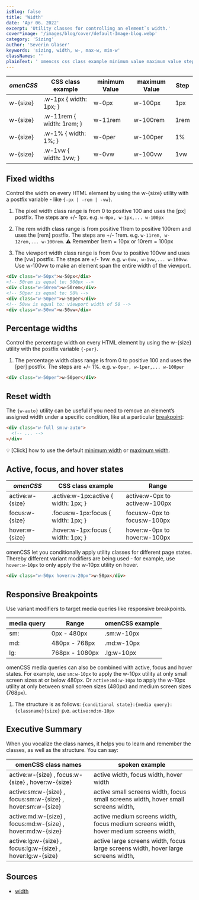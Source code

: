 ```yaml
---
isBlog: false
title: 'Width'
date: 'Apr 06. 2022'
excerpt: 'Utility classes for controlling an element`s width.'
cover*image: '/images/blog/cover/default-Image-blog.webp'
category: 'Sizing'
author: 'Severin Glaser'
keywords: 'sizing, width, w-, max-w, min-w'
classNames: ''
plainText: ' omencss css class example minimum value maximum value step w size w-1px width: 1px; w-0px w-100px 1px w size w-11rem width: 1rem; w-11rem w-100rem 1rem w size w-1% width: 1%; w-0per w-100per 1% w size w-1vw width: 1vw; w-0vw w-100vw 1vw fixed widths control the width on every html element by using the w size utility with a postfix variable like ` -px -rem -vw ` 1 the pixel width class range is from 0 to positive 100 and uses the px postfix the steps are + 1px e g `w-0px w-1px w-100px` 2 the rem width class range is from positive 11rem to positive 100rem and uses the rem postfix the steps are + 1rem e g `w-11rem w-12rem w-100rem` ⚠️ remember 1rem = 10px or 10rem = 100px 3 the viewport width class range is from 0vw to positive 100vw and uses the vw postfix the steps are + 1vw e g `w-0vw w-1vw w-100vw` use w-100vw to make an element span the entire width of the viewport  percentage widths control the percentage width on every html element by using the w size utility with the postfix variable ` -per ` 1 the percentage width class range is from 0 to positive 100 and uses the per postfix the steps are + 1% e g `w-0per w-1per w-100per`  reset width the ` w-auto ` utility can be useful if you need to remove an element’s assigned width under a specific condition like at a particular breakpoint blog responsive-omencss-breakpoints :  💡 click how to use the default minimum width docs sizing-minimum-width or maximum width docs sizing-maximum-width active focus and hover states omencss css class example range active:w size active :w-1px:active width: 1px; active:w-0px to active:w-100px focus:w size focus :w-1px:focus width: 1px; focus:w-0px to focus:w-100px hover:w size hover :w-1px:focus width: 1px; hover:w-0px to hover:w-100px omencss let you conditionally apply utility classes for different page states thereby different variant modifiers are being used for example use `hover:w-10px` to only apply the w-10px utility on hover  responsive breakpoints use variant modifiers to target media queries like responsive breakpoints media query range omencss example sm: 0px 480px sm:w-10px md: 480px 768px md:w-10px lg: 768px 1080px lg:w-10px omencss media queries can also be combined with active focus and hover states for example use `sm:w-10px` to apply the w-10px utility at only small screen sizes at or below 480px or `active:md:w-10px` to apply the w-10px utility at only between small screen sizes 480px and medium screen sizes 768px 1 the structure is as follows: ` conditional state : media query : classname size ` p e `active:md:m-10px` executive summary when you vocalize the class names it helps you to learn and remember the classes as well as the structure you can say: omencss class names spoken example active:w size focus:w size hover:w size active width focus width hover width active:sm:w size focus:sm:w size hover:sm:w size active small screens width focus small screens width hover small screens width active:md:w size focus:md:w size hover:md:w size active medium screens width focus medium screens width hover medium screens width active:lg:w size focus:lg:w size hover:lg:w size active large screens width focus large screens width hover large screens width sources width https: developer mozilla org en-us docs web css width '
---
```


| _omenCSS_ | CSS class example         | minimum Value | maximum Value | Step |
| --------- | ------------------------- | ------------- | ------------- | ---- |
| w-{size}  | .w-1px { width: 1px; }    | w-0px         | w-100px       | 1px  |
| w-{size}  | .w-11rem { width: 1rem; } | w-11rem       | w-100rem      | 1rem |
| w-{size}  | .w-1% { width: 1%; }      | w-0per        | w-100per      | 1%   |
| w-{size}  | .w-1vw { width: 1vw; }    | w-0vw         | w-100vw       | 1vw  |

## Fixed widths

Control the width on every HTML element by using the w-{size} utility with a postfix variable - like `{-px | -rem | -vw}`.

1. The pixel width class range is from 0 to positive 100 and uses the [px] postfix. The steps are +/- 1px. e.g. `w-0px, w-1px,... w-100px`

2. The rem width class range is from positive 11rem to positive 100rem and uses the [rem] postfix. The steps are +/- 1rem. e.g. `w-11rem, w-12rem,... w-100rem`. ⚠️ Remember 1rem = 10px or 10rem = 100px

3. The viewport width class range is from 0vw to positive 100vw and uses the [vw] postfix. The steps are +/- 1vw. e.g. `w-0vw, w-1vw,... w-100vw`. Use w-100vw to make an element span the entire width of the viewport.

```html
<div class="w-50px">w-50px</div>
<!-- 50rem is equal to: 500px -->
<div class="w-50rem">w-50rem</div>
<!-- 50per is equal to: 50% -->
<div class="w-50per">w-50per</div>
<!-- 50vw is equal to: viewport width of 50 -->
<div class="w-50vw">w-50vw</div>
```

## Percentage widths

Control the percentage width on every HTML element by using the w-{size} utility with the postfix variable `{-per}`.

1. The percentage width class range is from 0 to positive 100 and uses the [per] postfix. The steps are +/- 1%. e.g. `w-0per, w-1per,... w-100per`

```html
<div class="w-50per">w-50per</div>
```

## Reset width

The `{w-auto}` utility can be useful if you need to remove an element’s assigned width under a specific condition, like at a particular [breakpoint](/blog/responsive-omencss-breakpoints):

```html
<div class="w-full sm:w-auto">
  <!-- ... -->
</div>
```

💡 [Click] how to use the default [minimum width](/docs/sizing-minimum-width) or [maximum width](/docs/sizing-maximum-width).

## Active, focus, and hover states

| _omenCSS_       | CSS class example                     | Range                          |
| --------------- | ------------------------------------- | ------------------------------ |
| active:w-{size} | .active\:w-1px:active { width: 1px; } | active:w-0px to active:w-100px |
| focus:w-{size}  | .focus\:w-1px:focus { width: 1px; }   | focus:w-0px to focus:w-100px   |
| hover:w-{size}  | .hover\:w-1px:focus { width: 1px; }   | hover:w-0px to hover:w-100px   |

omenCSS let you conditionally apply utility classes for different page states. Thereby different variant modifiers are being used - for example, use `hover:w-10px` to only apply the w-10px utility on hover.

```html
<div class="w-50px hover:w-20px">w-50px</div>
```

## Responsive Breakpoints

Use variant modifiers to target media queries like responsive breakpoints.

| media query | Range          | omenCSS example |
| ----------- | -------------- | --------------- |
| sm:         | 0px - 480px    | .sm:w-10px      |
| md:         | 480px - 768px  | .md:w-10px      |
| lg:         | 768px - 1080px | .lg:w-10px      |

omenCSS media queries can also be combined with active, focus and hover states. For example, use `sm:w-10px` to apply the w-10px utility at only small screen sizes at or below 480px. Or `active:md:w-10px` to apply the w-10px utility at only between small screen sizes (480px) and medium screen sizes (768px).

1. The structure is as follows: `{conditional state}:{media query}:{classname}{size}` p.e. `active:md:m-10px`

## Executive Summary

When you vocalize the class names, it helps you to learn and remember the classes, as well as the structure. You can say:

| omenCSS class names                                        | spoken example                                                                       |
| ---------------------------------------------------------- | ------------------------------------------------------------------------------------ |
| active:w-{size} , focus:w-{size} , hover:w-{size}          | active width, focus width, hover width                                               |
| active:sm:w-{size} , focus:sm:w-{size} , hover:sm:w-{size} | active small screens width, focus small screens width, hover small screens width,    |
| active:md:w-{size} , focus:md:w-{size} , hover:md:w-{size} | active medium screens width, focus medium screens width, hover medium screens width, |
| active:lg:w-{size} , focus:lg:w-{size} , hover:lg:w-{size} | active large screens width, focus large screens width, hover large screens width,    |

## Sources

- [width](https://developer.mozilla.org/en-US/docs/Web/CSS/width)
